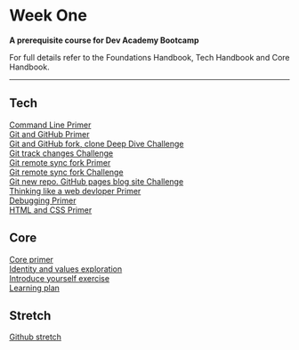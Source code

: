 # Week One

__A prerequisite course for Dev Academy Bootcamp__

For full details refer to the Foundations Handbook, Tech Handbook and Core Handbook.


------------

## Tech
[Command Line Primer](command-line/README.md)  
[Git and GitHub Primer](git-and-github-intro/README.md)  
[Git and GitHub fork, clone Deep Dive Challenge](git-and-github-intro/git-github-fork-clone-challenge.md)  
[Git track changes Challenge](git-and-github-intro/git-track-and-commit-challenge.md)  
[Git remote sync fork Primer](git-and-github-intro/git-remote-fork-merge-primer.md)  
[Git remote sync fork Challenge](git-and-github-intro/git-remote-sync-fork-challenge.md)  
[Git new repo. GitHub pages blog site Challenge](git-and-github-intro/git-new-repo-github-pages-blog.md)  
[Thinking like a web devloper Primer](problem-solving/thinking-like-a-programmer.md)  
[Debugging Primer](problem-solving)  
[HTML and CSS Primer]()  

## Core
[Core primer](core/README.md)  
[Identity and values exploration](core/identity-and-values.md)  
[Introduce yourself exercise](core/introduce-yourself.md)  
[Learning plan]()  


## Stretch
[Github stretch](git-github-stretch/README.md)



